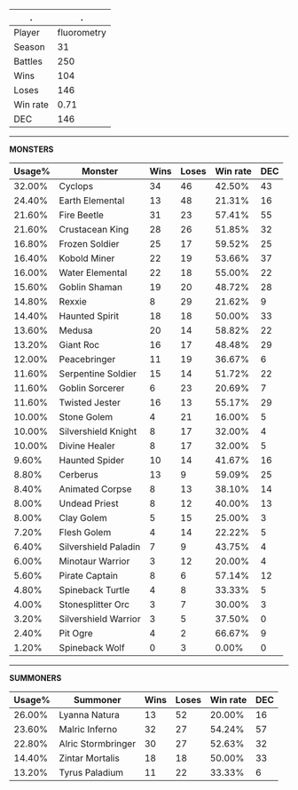 .|.
|-|-
Player|fluorometry
Season|31
Battles|250
Wins|104
Loses|146
Win rate|0.71
DEC|146

---
**MONSTERS**

Usage%|Monster|Wins|Loses|Win rate|DEC|
-|-|-|-|-|-|
32.00%|Cyclops|34|46|42.50%|43|
24.40%|Earth Elemental|13|48|21.31%|16|
21.60%|Fire Beetle|31|23|57.41%|55|
21.60%|Crustacean King|28|26|51.85%|32|
16.80%|Frozen Soldier|25|17|59.52%|25|
16.40%|Kobold Miner|22|19|53.66%|37|
16.00%|Water Elemental|22|18|55.00%|22|
15.60%|Goblin Shaman|19|20|48.72%|28|
14.80%|Rexxie|8|29|21.62%|9|
14.40%|Haunted Spirit|18|18|50.00%|33|
13.60%|Medusa|20|14|58.82%|22|
13.20%|Giant Roc|16|17|48.48%|29|
12.00%|Peacebringer|11|19|36.67%|6|
11.60%|Serpentine Soldier|15|14|51.72%|22|
11.60%|Goblin Sorcerer|6|23|20.69%|7|
11.60%|Twisted Jester|16|13|55.17%|29|
10.00%|Stone Golem|4|21|16.00%|5|
10.00%|Silvershield Knight|8|17|32.00%|4|
10.00%|Divine Healer|8|17|32.00%|5|
9.60%|Haunted Spider|10|14|41.67%|16|
8.80%|Cerberus|13|9|59.09%|25|
8.40%|Animated Corpse|8|13|38.10%|14|
8.00%|Undead Priest|8|12|40.00%|13|
8.00%|Clay Golem|5|15|25.00%|3|
7.20%|Flesh Golem|4|14|22.22%|5|
6.40%|Silvershield Paladin|7|9|43.75%|4|
6.00%|Minotaur Warrior|3|12|20.00%|4|
5.60%|Pirate Captain|8|6|57.14%|12|
4.80%|Spineback Turtle|4|8|33.33%|5|
4.00%|Stonesplitter Orc|3|7|30.00%|3|
3.20%|Silvershield Warrior|3|5|37.50%|0|
2.40%|Pit Ogre|4|2|66.67%|9|
1.20%|Spineback Wolf|0|3|0.00%|0|

---
**SUMMONERS**

Usage%|Summoner|Wins|Loses|Win rate|DEC|
-|-|-|-|-|-|
26.00%|Lyanna Natura|13|52|20.00%|16|
23.60%|Malric Inferno|32|27|54.24%|57|
22.80%|Alric Stormbringer|30|27|52.63%|32|
14.40%|Zintar Mortalis|18|18|50.00%|33|
13.20%|Tyrus Paladium|11|22|33.33%|6|
